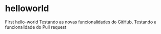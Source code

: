# helloworld
First hello-world
Testando as novas funcionalidades do GitHub.
Testando a funcionalidade do Pull request
